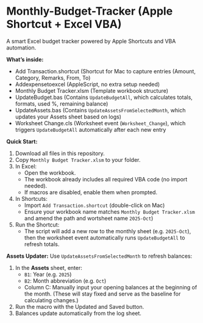 # Monthly-Budget-Tracker (Apple Shortcut + Excel VBA)
A smart Excel budget tracker powered by Apple Shortcuts and VBA automation.

**What’s inside:**
- Add Transaction.shortcut (Shortcut for Mac to capture entries (Amount, Category, Remarks, From, To)
- Addexpensetoexcel (AppleScript, no extra setup needed)
- Monthly Budget Tracker.xlsm (Template workbook structure)
- UpdateBudget.bas (Contains `UpdateBudgetAll`, which calculates totals, formats, used %, remaining balance)
- UpdateAssets.bas (Contains `UpdateAssetsFromSelectedMonth`, which updates your Assets sheet based on logs)
- Worksheet Change.cls (Worksheet event (`Worksheet_Change`), which triggers `UpdateBudgetAll` automatically after each new entry

**Quick Start:**
1. Download all files in this repository.
2. Copy `Monthly Budget Tracker.xlsm` to your folder.
3. In Excel:
   - Open the workbook.
   - The workbook already includes all required VBA code (no import needed).
   - If macros are disabled, enable them when prompted.
4. In Shortcuts:
   - Import `Add Transaction.shortcut` (double-click on Mac)
   - Ensure your workbook name matches `Monthly Budget Tracker.xlsm` and amend        the path and wortsheet name `2025-Oct`)
6. Run the Shortcut:
   - The script will add a new row to the monthly sheet (e.g. `2025-Oct`),  
     then the worksheet event automatically runs `UpdateBudgetAll` to refresh totals.

**Assets Updater:**
Use `UpdateAssetsFromSelectedMonth` to refresh balances:
1. In the **Assets** sheet, enter:
   - `B1`: Year (e.g. `2025`)
   - `B2`: Month abbreviation (e.g. `Oct`)
   - Column C: Manually input your opening balances at the beginning of               the month.
     (These will stay fixed and serve as the baseline for calculating changes.)
2. Run the macro with the Updated and Saved button.
3. Balances update automatically from the log sheet.
